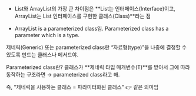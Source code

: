 + List와 ArrayList의 가장 큰 차이점은 **List는 인터페이스(Interface)이고, ArrayList는 List 인터페이스를 구현한 클래스(Class)**라는 점

- ArrayList is a parameterized class임.
Parameterized class has a parameter which is a type.

제네릭(Generic) 또는 parameterized class란
“자료형(type)”을 나중에 결정할 수 있도록 만드는 클래스나 메서드야.

Parameterized class란?
클래스가 **제네릭 타입 매개변수(T)**를 받아서
그에 따라 동작하는 구조라면 → parameterized class라고 해.

즉, "제네릭을 사용하는 클래스 = 파라미터화된 클래스"
👉 같은 의미임